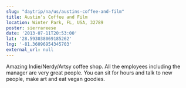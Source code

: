 ```yaml
---
slug: "daytrip/na/us/austins-coffee-and-film"
title: Austin's Coffee and Film
location: Winter Park, FL, USA, 32789
poster: sierrareese
date: '2013-07-11T20:53:00'
lat: '28.593038069185262'
lng: '-81.36096954345703'
external_url: null
---
```


Amazing Indie/Nerdy/Artsy coffee shop. All the employees including the manager are very great people. You can sit for hours and talk to new people, make art and eat vegan goodies.
